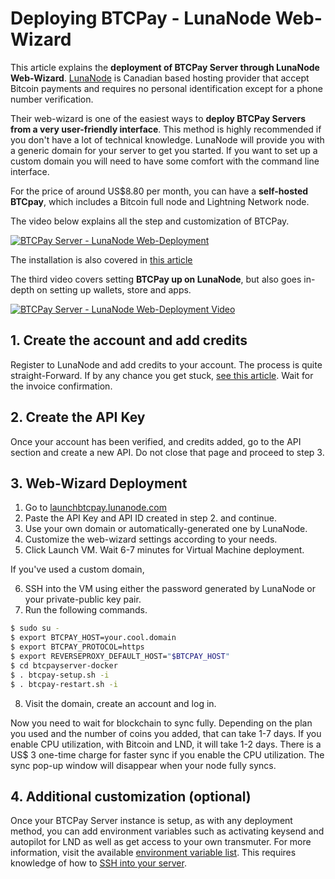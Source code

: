 # Deploying BTCPay - LunaNode Web-Wizard

This article explains the **deployment of BTCPay Server through LunaNode Web-Wizard**. [LunaNode](https://www.lunanode.com/) is Canadian based hosting provider that accept Bitcoin payments and requires no personal identification except for a phone number verification.

Their web-wizard is one of the easiest ways to **deploy BTCPay Servers from a very user-friendly interface**. This method is highly recommended if you don't have a lot of technical knowledge. LunaNode will provide you with a generic domain for your server to get you started. If you want to set up a custom domain you will need to have some comfort with the command line interface.

For the price of around US$8.80 per month, you can have a **self-hosted BTCpay**, which includes a Bitcoin full node and Lightning Network node.

The video below explains all the step and customization of BTCPay.

[![BTCPay Server - LunaNode Web-Deployment](https://img.youtube.com/vi/NjslXYvp8bk/mqdefault.jpg "BTCPay Server - LunaNode Web-Deployment")](https://www.youtube.com/watch?v=NjslXYvp8bk "BTCPay Server - LunaNode Web-Deployment")

The installation is also covered in [this article](https://medium.com/@BtcpayServer/launch-btcpay-server-via-web-interface-and-deploy-full-bitcoin-node-lnd-in-less-than-a-minute-dc8bc6f06a3)

The third video covers setting **BTCPay up on LunaNode**, but also goes in-depth on setting up wallets, store and apps.

[![BTCPay Server - LunaNode Web-Deployment Video](https://img.youtube.com/vi/00YCc87RwnU/mqdefault.jpg "BTCPay Server - LunaNode Web-Deployment Video")](https://www.youtube.com/watch?v=00YCc87RwnU "BTCPay Server - LunaNode Web-Deployment Video")

## 1. Create the account and add credits

Register to LunaNode and add credits to your account. The process is quite straight-Forward. If by any chance you get stuck, [see this article](https://bitcoinshirt.co/how-to-create-store-accept-bitcoin/8/#Creating-an-account). Wait for the invoice confirmation.

## 2. Create the API Key

Once your account has been verified, and credits added, go to the API section and create a new API. Do not close that page and proceed to step 3.

## 3. Web-Wizard Deployment

1. Go to [launchbtcpay.lunanode.com](https://launchbtcpay.lunanode.com/)
2. Paste the API Key and API ID created in step 2. and continue.
3. Use your own domain or automatically-generated one by LunaNode.
4. Customize the web-wizard settings according to your needs.
5. Click Launch VM. Wait 6-7 minutes for Virtual Machine deployment.

If you've used a custom domain,

6. SSH into the VM using either the password generated by LunaNode or your private-public key pair.
7. Run the following commands.
```bash
$ sudo su -
$ export BTCPAY_HOST=your.cool.domain
$ export BTCPAY_PROTOCOL=https
$ export REVERSEPROXY_DEFAULT_HOST="$BTCPAY_HOST"
$ cd btcpayserver-docker
$ . btcpay-setup.sh -i
$ . btcpay-restart.sh -i
```

8. Visit the domain, create an account and log in.

Now you need to wait for blockchain to sync fully. Depending on the plan you used and the number of coins you added, that can take 1-7 days. If you enable CPU utilization, with Bitcoin and LND, it will take 1-2 days. There is a US$ 3 one-time charge for faster sync if you enable the CPU utilization. The sync pop-up window will disappear when your node fully syncs.

## 4. Additional customization (optional)

Once your BTCPay Server instance is setup, as with any deployment method, you can add environment variables such as activating keysend and autopilot for LND as well as get access to your own transmuter.
For more information, visit the available [environment variable list](https://docs.btcpayserver.org/Docker/#generated-docker-compose). This requires knowledge of how to [SSH into your server](./FAQ/FAQ-ServerSettings.md#how-to-ssh-into-my-btcpay-running-on-vps).
